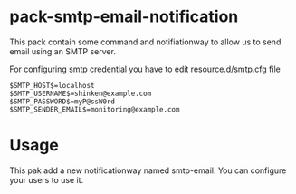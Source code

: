 pack-smtp-email-notification
============================

This pack contain some command and notifiationway to allow us to send
email using an SMTP server.

For configuring smtp credential you have to edit resource.d/smtp.cfg
file

```
$SMTP_HOST$=localhost
$SMTP_USERNAME$=shinken@example.com
$SMTP_PASSWORD$=myP@ssW0rd
$SMTP_SENDER_EMAIL$=monitoring@example.com
```

Usage
=====

This pak add a new notificationway named smtp-email. You can configure
your users to use it.
